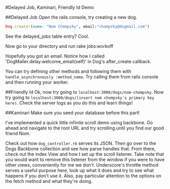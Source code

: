 #Delayed Job, Kaminari, Friendly Id Demo

##Delayed Job
Open the rails console, try creating a new dog.
```ruby
Dog.create!(name: "Nom Chompsky", email:"chompsky@dogmail.com")
```
See the delayed_jobs table entry? Cool.

Now go to your directory and run rake jobs:workoff

Hopefully you got an email. Notice how I called 'DogMailer.delay.welcome_email(self)' in Dog's after_create callback.

You can try defining other methods and following them with `handle_asynchronously :method_name`. Try calling them from rails console and then running your worker.

##Friendly Id
Ok, now try going to `localhost:3000/dogs/nom-chompsky`.
Now try going to `localhost:3000/dogs/(insert nom chompsky's primary key here)`.
Check the server logs as you do this and learn things!

##Kaminari
Make sure you seed your database before this part!  

I've implemented a quick little infinite scroll demo using backbone. Go ahead and navigate to the root URL and try scrolling.until you find our good friend Nom.

Check out how `dog_controller.rb` serves its JSON. Then go over to the Dogs Backbone collection and see how parse handles that. From there, check out the index View and how I set up the scroll listener. Take note that you would want to remove this listener from the window if you were to have other views, conveniently for me we don't. Underscore's throttle method serves a useful purpose here, look up what it does and try to see what happens if you don't use it. Also, pay particular attention to the options on the fetch method and what they're doing.
